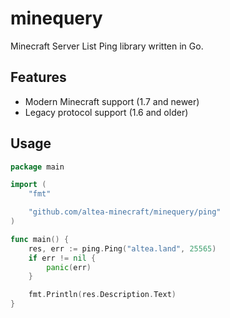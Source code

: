 # minequery

Minecraft Server List Ping library written in Go.

## Features

* Modern Minecraft support (1.7 and newer)
* Legacy protocol support (1.6 and older)

## Usage

```go
package main

import (
	"fmt"

	"github.com/altea-minecraft/minequery/ping"
)

func main() {
	res, err := ping.Ping("altea.land", 25565)
	if err != nil {
		panic(err)
	}

	fmt.Println(res.Description.Text)
}
```